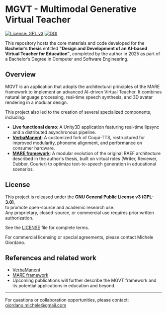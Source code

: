 # MGVT - Multimodal Generative Virtual Teacher
[![License: GPL v3](https://img.shields.io/badge/License-GPLv3-blue.svg)](https://www.gnu.org/licenses/gpl-3.0)
[![DOI](https://zenodo.org/badge/1010647488.svg)](https://doi.org/10.5281/zenodo.15769233)

This repository hosts the core materials and code developed for the **Bachelor’s thesis** entitled **"Design and Development of an AI-based Virtual Teacher for Education"**, completed by the author in 2025 as part of a Bachelor’s Degree in Computer and Software Engineering.

## Overview

MGVT is an application that adopts the architectural principles of the MARE framework to implement an advanced AI-driven Virtual Teacher. It combines natural language processing, real-time speech synthesis, and 3D avatar rendering in a modular design.

This project also led to the creation of several specialized components, including:

- **Live functional demo**: A Unity3D application featuring real-time lipsync and a distributed asynchronous pipeline.
- [**VerbaManent**](https://github.com/michele-giordano/verbamanent): A customized fork of Coqui-TTS, restructured for improved modularity, phoneme alignment, and performance on consumer hardware.
- [**MARE framework**](https://github.com/michele-giordano/mare-framework): A modular evolution of the original RAEF architecture described in the author's thesis, built on virtual roles (Writer, Reviewer, Dubber, Courier) to optimize text-to-speech generation in educational scenarios.


## License

This project is released under the **GNU General Public License v3 (GPL-3.0)**,  
to promote open-source and academic research use.  
Any proprietary, closed-source, or commercial use requires prior written authorization.

See the [LICENSE](LICENSE) file for complete terms.

For commercial licensing or special agreements, please contact Michele Giordano.

## References and related work

- [VerbaManent](https://github.com/michele-giordano/verbamanent)
- [MARE framework](https://github.com/michele-giordano/mare-framework)
- Upcoming publications will further describe the MGVT framework and its potential applications in education and beyond.

---

For questions or collaboration opportunities, please contact:  
[giordano.michele@gmail.com](mailto:giordano.michele@gmail.com)
